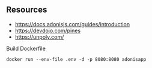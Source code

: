 ## Resources
- https://docs.adonisjs.com/guides/introduction
- https://devdojo.com/pines
- https://unpoly.com/


Build Dockerfile
```
docker run --env-file .env -d -p 8080:8080 adonisapp
```